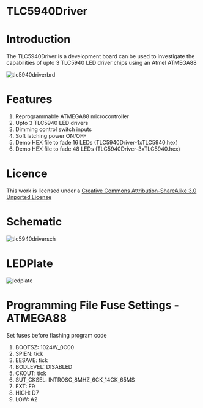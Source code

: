 TLC5940Driver
=============
Introduction
============
The TLC5940Driver is a development board can be used to investigate the capabilities of upto 3 TLC5940 LED driver chips using an Atmel ATMEGA88

![tlc5940driverbrd](https://cloud.githubusercontent.com/assets/5130298/7105029/5bb1785c-e0fc-11e4-8f9a-1dfed195fc32.PNG)

Features
========
1. Reprogrammable ATMEGA88 microcontroller
2. Upto 3 TLC5940 LED drivers
3. Dimming control switch inputs
4. Soft latching power ON/OFF
5. Demo HEX file to fade 16 LEDs (TLC5940Driver-1xTLC5940.hex)
6. Demo HEX file to fade 48 LEDs (TLC5940Driver-3xTLC5940.hex)

Licence
=======
<p>This work is licensed under a <a href="http://www.creativecommons.org/licenses/by-sa/3.0" target="_blank">Creative Commons Attribution-ShareAlike 3.0 Unported License</a> 

Schematic
=========
![tlc5940driversch](https://cloud.githubusercontent.com/assets/5130298/7105189/1923fe66-e105-11e4-80e8-40ed838f922f.PNG)

LEDPlate
========
![ledplate](https://cloud.githubusercontent.com/assets/5130298/7105035/c409c99a-e0fc-11e4-9680-42f8ffbcb5a7.PNG)

Programming File Fuse Settings - ATMEGA88 
=========================================
Set fuses before flashing program code

1. BOOTSZ: 1024W_0C00
2. SPIEN: tick
3. EESAVE: tick
4. BODLEVEL: DISABLED
5. CKOUT: tick
6. SUT_CKSEL: INTROSC_8MHZ_6CK_14CK_65MS
7. EXT:  F9
8. HIGH: D7
9. LOW:  A2

